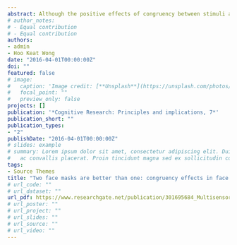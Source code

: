 ```yaml
---
abstract: Although the positive effects of congruency between stimuli are well replicated in face memory paradigms, mixed findings have been found in face matching. Due to the current COVID-19 pandemic, face masks are now very common during daily life outdoor activities. Thus, the present study aims to further explore congruency effects in matching faces partially occluded by surgical masks. Observers performed a face matching task consisting of pairs of faces presented in full view (i.e., full-view condition), pairs of faces in which only one of the faces had a mask (i.e., one-mask condition), and pairs of faces in which both faces had a mask (i.e., two-mask condition). Although face masks disrupted performance in identity match and identity mismatch trials, in match trials, we found better performance in the two-mask condition compared to the one-mask condition. This finding highlights the importance of congruency between stimuli on face matching when telling faces together.
# author_notes:
# - Equal contribution
# - Equal contribution
authors:
- admin
- Hoo Keat Wong
date: "2016-04-01T00:00:00Z"
doi: ""
featured: false
# image:
#   caption: 'Image credit: [**Unsplash**](https://unsplash.com/photos/jdD8gXaTZsc)'
#   focal_point: ""
#   preview_only: false
projects: []
publication: '*Cognitive Research: Principles and implications, 7*'
publication_short: ""
publication_types:
- "2"
publishDate: "2016-04-01T00:00:00Z"
# slides: example
# summary: Lorem ipsum dolor sit amet, consectetur adipiscing elit. Duis posuere tellus
#   ac convallis placerat. Proin tincidunt magna sed ex sollicitudin condimentum.
tags:
- Source Themes
title: "Two face masks are better than one: congruency effects in face matching"
# url_code: ""
# url_dataset: ""
url_pdf: https://www.researchgate.net/publication/301695684_Multisensory_stimulation_with_other-race_faces_and_the_reduction_of_racial_prejudice
# url_poster: ""
# url_project: ""
# url_slides: ""
# url_source: ""
# url_video: ""
---
```


